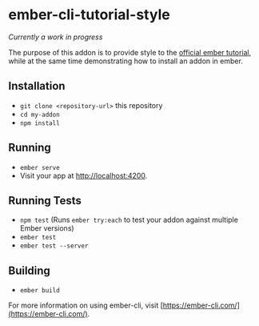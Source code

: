 # ember-cli-tutorial-style

_Currently a work in progress_

The purpose of this addon is to provide style to the [official ember tutorial](https://guides.emberjs.com/v2.5.0/tutorial/ember-cli/), while at the same time demonstrating how to install an addon in ember.

## Installation

* `git clone <repository-url>` this repository
* `cd my-addon`
* `npm install`

## Running

* `ember serve`
* Visit your app at [http://localhost:4200](http://localhost:4200).

## Running Tests

* `npm test` (Runs `ember try:each` to test your addon against multiple Ember versions)
* `ember test`
* `ember test --server`

## Building

* `ember build`

For more information on using ember-cli, visit [https://ember-cli.com/](https://ember-cli.com/).
